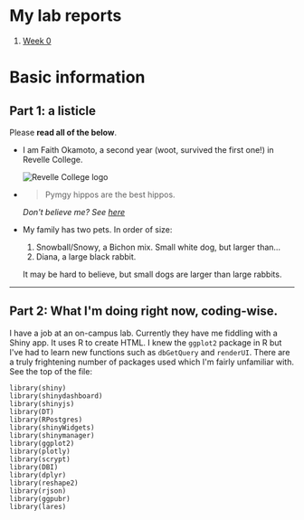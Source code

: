 # My lab reports

1. [Week 0](lab-report-1-week-0.html)

# Basic information

## Part 1: a listicle

Please **read all of the below**.

- I am Faith Okamoto, a second year (woot, survived the first one!) in Revelle College.

  ![Revelle College logo](https://revelle.ucsd.edu/_images/revelle-logo.png)
  
- > Pymgy hippos are the best hippos.

  *Don't believe me? See [here](hippos.html)*
  
- My family has two pets. In order of size:

  1. Snowball/Snowy, a Bichon mix. Small white dog, but larger than...
  2. Diana, a large black rabbit.
  
  It may be hard to believe, but small dogs are larger than large rabbits.

---

## Part 2: What I'm doing right now, coding-wise.

I have a job at an on-campus lab. Currently they have me fiddling with a Shiny app. It uses R to create HTML. I knew the `ggplot2` package in R but I've had to learn new functions such as `dbGetQuery` and `renderUI`. There are a truly frightening number of packages used which I'm fairly unfamiliar with. See the top of the file:

```
library(shiny)
library(shinydashboard)
library(shinyjs)
library(DT)
library(RPostgres)
library(shinyWidgets)
library(shinymanager)
library(ggplot2)
library(plotly)
library(scrypt)
library(DBI)
library(dplyr)
library(reshape2)
library(rjson)
library(ggpubr)
library(lares)
```
